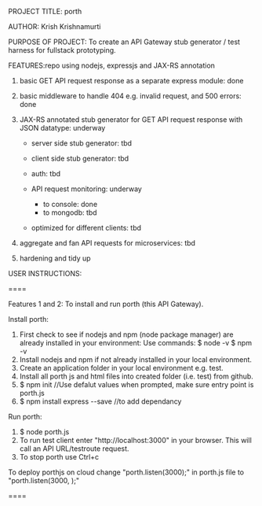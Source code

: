 
PROJECT TITLE: porth

AUTHOR: Krish Krishnamurti

PURPOSE OF PROJECT: To create an API Gateway stub generator / test harness for fullstack prototyping.

FEATURES:repo using nodejs, expressjs and JAX-RS annotation

1. basic GET API request response as a separate express module: done

2. basic middleware to handle 404 e.g. invalid request, and 500 errors: done

3. JAX-RS annotated stub generator for GET API request response with JSON datatype: underway

	- server side stub generator: tbd
	
	- client side stub generator: tbd

	- auth: tbd

	- API request monitoring: underway
		- to console: done
		- to mongodb: tbd

	- optimized for different clients: tbd

4. aggregate and fan API requests for microservices: tbd

5. hardening and tidy up

USER INSTRUCTIONS:

====

Features 1 and 2:
To install and run porth (this API Gateway).

Install porth:
1. First check to see if nodejs and npm (node package manager) are already installed in your environment:
	Use commands:	$ node -v
			$ npm -v
2. Install nodejs and npm if not already installed in your local environment.
3. Create an application folder in your local environment e.g. test.
4. Install all porth js and html files into created folder (i.e. test) from github.
5. $ npm init //Use defalut values when prompted, make sure entry point is porth.js
6. $ npm install express --save //to add dependancy

Run porth:
1. $ node porth.js
2. To run test client enter "http://localhost:3000" in your browser. This will call an API URL/testroute request.
3. To stop porth use Ctrl+c

To deploy porthjs on cloud change "porth.listen(3000);" in porth.js file to "porth.listen(3000, <host name>);"

====

